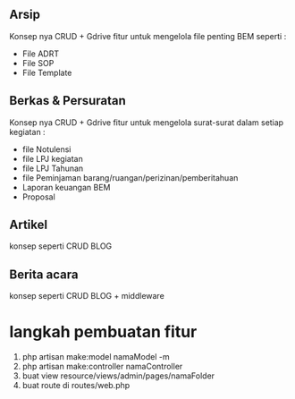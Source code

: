 ## Arsip
Konsep nya CRUD + Gdrive
fitur untuk mengelola file penting BEM seperti :
- File ADRT
- File SOP
- File Template

## Berkas & Persuratan

Konsep nya CRUD + Gdrive
fitur untuk mengelola surat-surat dalam setiap kegiatan :
- file Notulensi
- file LPJ kegiatan
- file LPJ Tahunan
- file Peminjaman barang/ruangan/perizinan/pemberitahuan
- Laporan keuangan BEM
- Proposal

## Artikel 

konsep seperti CRUD BLOG

## Berita acara
konsep seperti CRUD BLOG + middleware


# langkah pembuatan fitur
1. php artisan make:model namaModel -m
2. php artisan make:controller namaController
3. buat view resource/views/admin/pages/namaFolder
4. buat route di routes/web.php


